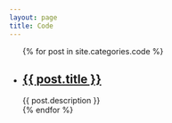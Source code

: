 ```yaml
---
layout: page
title: Code
---
```


<div class="category">
    <ul>
    {% for post in site.categories.code %}
        <li>
            <h2>
            	<a href="{{ post.url }}">{{ post.title }}</a>
            </h2>
            <span>{{ post.description }}</span>
        </li>
    {% endfor %}
    </ul>
</div><!-- .entry -->
